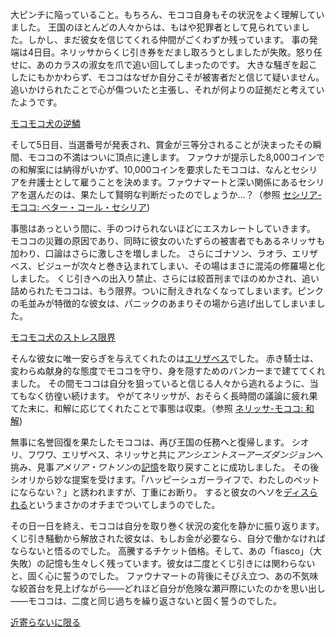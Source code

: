 <!-- title: モココ・アビスガード -->
<!-- status: 生存 -->

大ピンチに陥っていること。もちろん、モココ自身もその状況をよく理解していました。
王国のほとんどの人々からは、もはや犯罪者として見られていました。しかし、まだ彼女を信じてくれる仲間がごくわずか残っています。
事の発端は4日目。ネリッサからくじ引き券をだまし取ろうとしましたが失敗。怒り任せに、あのカラスの淑女を爪で追い回してしまったのです。
大きな騒ぎを起こしたにもかかわらず、モココはなぜか自分こそが被害者だと信じて疑いません。追いかけられたことで心が傷ついたと主張し、それが何よりの証拠だと考えていたようです。

[モコモコ犬の逆鱗](#embed:https://www.youtube.com/live/wINOVotsvPY?si=L90uk7TJtyW8XYLY&start=447)

そして5日目、当選番号が発表され、賞金が三等分されることが決まったその瞬間、モココの不満はついに頂点に達します。
ファウナが提示した8,000コインでの和解案には納得がいかず、10,000コインを要求したモココは、なんとセシリアを弁護士として雇うことを決めます。ファウナマートと深い関係にあるセシリアを選んだのは、果たして賢明な判断だったのでしょうか…？（参照 [セシリア-モココ: ベター・コール・セシリア](#edge:mococo-cecilia))

事態はあっという間に、手のつけられないほどにエスカレートしていきます。
モココの災難の原因であり、同時に彼女のいたずらの被害者でもあるネリッサも加わり、口論はさらに激しさを増しました。
さらにゴナソン、ラオラ、エリザベス、ビジューが次々と巻き込まれてしまい、その場はまさに混沌の修羅場と化しました。
くじ引きへの出入り禁止、さらには絞首刑までほのめかされ、追い詰められたモココは、もう限界。ついに耐えきれなくなってしまいます。ピンクの毛並みが特徴的な彼女は、パニックのあまりその場から逃げ出してしまいました。

[モコモコ犬のストレス限界](#embed:https://www.youtube.com/live/wINOVotsvPY?si=iz0DZqwF_-qmqcU7&start=1604)

そんな彼女に唯一安らぎを与えてくれたのは[エリザベス](https://www.youtube.com/live/wINOVotsvPY?feature=shared&t=1817)でした。
赤き騎士は、変わらぬ献身的な態度でモココを守り、身を隠すためのバンカーまで建ててくれました。
その間モココは自分を狙っていると信じる人々から逃れるように、当てもなく彷徨い続けます。
やがてネリッサが、おそらく長時間の議論に疲れ果てた末に、和解に応じてくれたことで事態は収束。（参照 [ネリッサ-モココ: 和解](#edge:mococo-nerissa))

無事に名誉回復を果たしたモココは、再び王国の任務へと復帰します。
シオリ、フワワ、エリザベス、ネリッサと共に*アンシエントスーアーズダンジョン*へ挑み、見事*アメリア・ワトソン*の[記憶](https://www.youtube.com/live/wINOVotsvPY?feature=shared&t=5922)を取り戻すことに成功しました。
その後シオリから妙な提案を受けます。「ハッピーシュガーライフで、わたしのペットにならない？」と誘われますが、丁重にお断り。
すると彼女のヘソを[ディスられる](https://www.youtube.com/live/wINOVotsvPY?feature=shared&t=8600)というまさかのオチまでついてしまうのでした。

その日一日を終え、モココは自分を取り巻く状況の変化を静かに振り返ります。
くじ引き騒動から解放された彼女は、もしお金が必要なら、自分で働かなければならないと悟るのでした。
高騰するチケット価格。そして、あの「fiasco」（大失敗）の記憶も生々しく残っています。彼女は二度とくじ引きには関わらないと、固く心に誓うのでした。
ファウナマートの背後にそびえ立つ、あの不気味な絞首台を見上げながら――どれほど自分が危険な瀬戸際にいたのかを思い出し――モココは、二度と同じ過ちを繰り返さないと固く誓うのでした。

[近寄らないに限る](#embed:https://www.youtube.com/live/wINOVotsvPY?feature=shared&t=10971)
